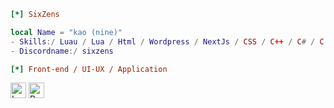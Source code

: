 ```ini
[*] SixZens
```

```lua
local Name = "kao (nine)"
- Skills:/ Luau / Lua / Html / Wordpress / NextJs / CSS / C++ / C# / C / Python / Kotlin / NuxtJs / vue 
- Discordname:/ sixzens
```

```ini
[*] Front-end / UI-UX / Application
```
[<img src="https://img.shields.io/badge/Lua-2C2D72?logo=Lua" title="Lua" height="25" />](https://www.lua.org/)
[<img src="https://img.shields.io/badge/Roblox-Studio-00A2FF?logo=roblox-studio" title="Roblox Studio" height="25" />](https://www.lua.org/)
